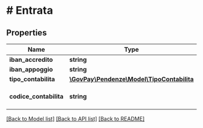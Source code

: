 # # Entrata

## Properties

Name | Type | Description | Notes
------------ | ------------- | ------------- | -------------
**iban_accredito** | **string** |  |
**iban_appoggio** | **string** |  | [optional]
**tipo_contabilita** | [**\GovPay\Pendenze\Model\TipoContabilita**](TipoContabilita.md) |  |
**codice_contabilita** | **string** | Codifica del capitolo di bilancio |

[[Back to Model list]](../../README.md#models) [[Back to API list]](../../README.md#endpoints) [[Back to README]](../../README.md)
